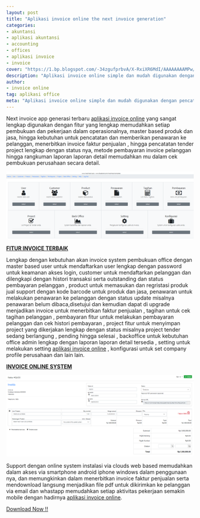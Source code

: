 ```yaml
---
layout: post
title: "Aplikasi invoice online the next invoice generation"
categories: 
- akuntansi
- aplikasi akuntansi
- accounting
- offices
- aplikasi invoice
- invoice
cover: "https://1.bp.blogspot.com/-34zgufprbvA/X-RxiXR6MdI/AAAAAAAAMPw/8L_NCEXSCgc96nTMgCmvwCX_8Zi0DtIdwCLcBGAsYHQ/s1366/software-program-invoice-lengkap-terbaru.jpg"
description: "Aplikasi invoice online simple dan mudah digunakan dengan pencatatn tender project lengkap laporan pembukuan"
author:
- invoice online
tag: aplikasi office
meta: "Aplikasi invoice online simple dan mudah digunakan dengan pencatatn tender project lengkap laporan pembukuan"
---
```

Next invoice app generasi terbaru [aplikasi invoice online](/invoice/2020/03/27/next.html) yang sangat lengkap digunakan dengan fitur yang lengkap memudahkan setiap pembukuan dan pekerjaan dalam operasionalnya, master based produk dan jasa, hingga kebutuhan untuk pencatatan dan memberikan penawaran ke pelanggan, menerbitkan invoice faktur penjualan , hingga pencatatan tender project lengkap dengan status nya, metode pembayaran invoice pelanggan hingga rangkuman laporan laporan detail memudahkan mu dalam cek pembukuan perusahaan secara detail.

  ![pembuatan website](/assets/img/invoicepenjualan.png)

**[FITUR INVOICE TERBAIK](/invoice/2020/03/27/next.html)**

Lengkap dengan kebutuhan akan invoice system pembukuan office dengan master based user untuk mendaftarkan user lengkap dengan password untuk keamanan akses login, customer untuk mendaftarkan pelanggan dan dilengkapi dengan histori transaksi serta outstanding dan status pembayaran pelanggan , product untuk memasukan dan regristasi produk jual support dengan kode barcode untuk produk dan jasa, penawaran untuk melakukan penawaran ke pelanggan dengan status update misalnya penawaran belum dibaca,disetujui dan kemudian dapat di upgrade menjadikan invoice untuk menerbitkan faktur penjualan , tagihan untuk cek tagihan pelanggan , pembayaran fitur untuk melakukan pembayaran pelanggan dan cek histori pembayaran , project fitur untuk menyimpan project yang dikerjakan lengkap dengan status misalnya project tender sedang berlangung , pending hingga selesai , backoffice untuk kebutuhan office admin lengkap dengan laporan laporan detail tersedia , setting untuk melakukan setting [aplikasi invoice online](/invoice/2020/03/27/next.html) , konfigurasi untuk set company profile perusahaan dan lain lain.


**[INVOICE ONLINE SYSTEM](/invoice/2020/03/27/next.html)**

 ![invoice online](/assets/img/invoicepenjualan7.png)

Support dengan online system instalasi via clouds web based memudahkan dalam akses via smartphone android iphone windows dalam penggunaan nya, dan memungkinkan dalam menerbitkan invoice faktur penjualan serta mendownload langsung menjadikan file pdf untuk dikirimkan ke pelanggan via email dan whastapp memudahkan setiap aktivitas pekerjaan semakin mobile dengan hadirnya [aplikasi invoice online](/invoice/2020/03/27/next.html).

 [Download Now !!](https://mesinkasir.github.io/e-catalog/next%20invoice%20online%20generation.pdf)
